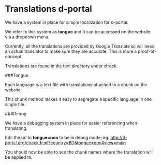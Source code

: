 Translations d-portal
==========================================

We have a system in place for simple localization for d-portal.

We refer to this system as **tongue** and it can be accessed on the website via a dropdown menu.

Currently, all the translations are provided by Google Translate so will need an actual translator to make sure they are accurate. This is more a proof-of-concept.

Translations are found in the text directory under ctrack.


###Tongue

Each language is a text file with translations attached to a chunk on the website.

This chunk method makes it easy to segregate a specific language in one single file.


###Debug

We have a debugging system in place for easier referencing when translating.

Edit the url to **tongue=non** to be in debug mode; eg. http://d-portal.org/ctrack.html?country=BD&tongue=non#view=main

You should now be able to see the chunk names where the translation will be applied to.

